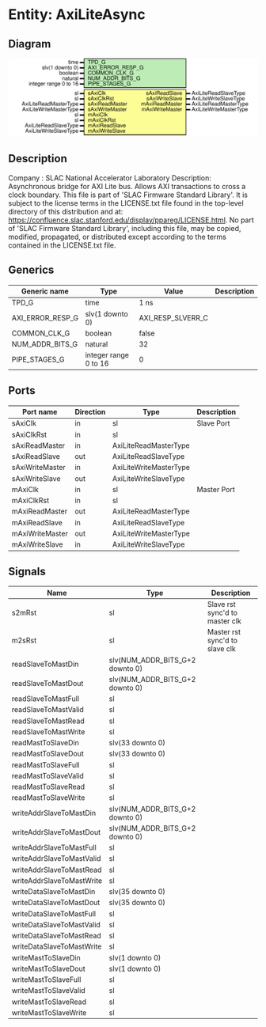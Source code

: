 # Entity: AxiLiteAsync

## Diagram

![Diagram](AxiLiteAsync.svg "Diagram")
## Description

Company    : SLAC National Accelerator Laboratory
Description:
Asynchronous bridge for AXI Lite bus. Allows AXI transactions to cross
a clock boundary.
This file is part of 'SLAC Firmware Standard Library'.
It is subject to the license terms in the LICENSE.txt file found in the
top-level directory of this distribution and at:
   https://confluence.slac.stanford.edu/display/ppareg/LICENSE.html.
No part of 'SLAC Firmware Standard Library', including this file,
may be copied, modified, propagated, or distributed except according to
the terms contained in the LICENSE.txt file.
## Generics

| Generic name     | Type                  | Value             | Description |
| ---------------- | --------------------- | ----------------- | ----------- |
| TPD_G            | time                  | 1 ns              |             |
| AXI_ERROR_RESP_G | slv(1 downto 0)       | AXI_RESP_SLVERR_C |             |
| COMMON_CLK_G     | boolean               | false             |             |
| NUM_ADDR_BITS_G  | natural               | 32                |             |
| PIPE_STAGES_G    | integer range 0 to 16 | 0                 |             |
## Ports

| Port name       | Direction | Type                   | Description |
| --------------- | --------- | ---------------------- | ----------- |
| sAxiClk         | in        | sl                     | Slave Port  |
| sAxiClkRst      | in        | sl                     |             |
| sAxiReadMaster  | in        | AxiLiteReadMasterType  |             |
| sAxiReadSlave   | out       | AxiLiteReadSlaveType   |             |
| sAxiWriteMaster | in        | AxiLiteWriteMasterType |             |
| sAxiWriteSlave  | out       | AxiLiteWriteSlaveType  |             |
| mAxiClk         | in        | sl                     | Master Port |
| mAxiClkRst      | in        | sl                     |             |
| mAxiReadMaster  | out       | AxiLiteReadMasterType  |             |
| mAxiReadSlave   | in        | AxiLiteReadSlaveType   |             |
| mAxiWriteMaster | out       | AxiLiteWriteMasterType |             |
| mAxiWriteSlave  | in        | AxiLiteWriteSlaveType  |             |
## Signals

| Name                      | Type                            | Description                    |
| ------------------------- | ------------------------------- | ------------------------------ |
| s2mRst                    | sl                              | Slave rst sync'd to master clk |
| m2sRst                    | sl                              | Master rst sync'd to slave clk |
| readSlaveToMastDin        | slv(NUM_ADDR_BITS_G+2 downto 0) |                                |
| readSlaveToMastDout       | slv(NUM_ADDR_BITS_G+2 downto 0) |                                |
| readSlaveToMastFull       | sl                              |                                |
| readSlaveToMastValid      | sl                              |                                |
| readSlaveToMastRead       | sl                              |                                |
| readSlaveToMastWrite      | sl                              |                                |
| readMastToSlaveDin        | slv(33 downto 0)                |                                |
| readMastToSlaveDout       | slv(33 downto 0)                |                                |
| readMastToSlaveFull       | sl                              |                                |
| readMastToSlaveValid      | sl                              |                                |
| readMastToSlaveRead       | sl                              |                                |
| readMastToSlaveWrite      | sl                              |                                |
| writeAddrSlaveToMastDin   | slv(NUM_ADDR_BITS_G+2 downto 0) |                                |
| writeAddrSlaveToMastDout  | slv(NUM_ADDR_BITS_G+2 downto 0) |                                |
| writeAddrSlaveToMastFull  | sl                              |                                |
| writeAddrSlaveToMastValid | sl                              |                                |
| writeAddrSlaveToMastRead  | sl                              |                                |
| writeAddrSlaveToMastWrite | sl                              |                                |
| writeDataSlaveToMastDin   | slv(35 downto 0)                |                                |
| writeDataSlaveToMastDout  | slv(35 downto 0)                |                                |
| writeDataSlaveToMastFull  | sl                              |                                |
| writeDataSlaveToMastValid | sl                              |                                |
| writeDataSlaveToMastRead  | sl                              |                                |
| writeDataSlaveToMastWrite | sl                              |                                |
| writeMastToSlaveDin       | slv(1 downto 0)                 |                                |
| writeMastToSlaveDout      | slv(1 downto 0)                 |                                |
| writeMastToSlaveFull      | sl                              |                                |
| writeMastToSlaveValid     | sl                              |                                |
| writeMastToSlaveRead      | sl                              |                                |
| writeMastToSlaveWrite     | sl                              |                                |
